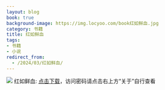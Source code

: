 ```yaml
---
layout: blog
book: true
background-image: https://img.locyoo.com/book红如鲜血.jpg
category: 书籍
title: 红如鲜血
tags:
- 书籍
- 小说
redirect_from:
  - /2024/03/红如鲜血/
---
```

![](https://img.locyoo.com/book红如鲜血.jpg)
红如鲜血: <a name = "ref1" href="https://url18.ctfile.com/f/50983618-1253422699-89fdf3?p=3619">点击下载</a>，访问密码请点击右上方“关于”自行查看